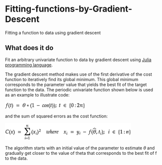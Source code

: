 # Fitting-functions-by-Gradient-Descent
Fitting a function to data using gradient descent
## What does it do
Fit an arbitrary univariate function to data by gradient descent using [Julia programming language](https://julialang.org/).

The gradient descent method makes use of the first derivative of the cost function to iteratively find its global minimum. This global minimum corresponds to the parameter value that yields the best fit of the target function to the data.
The periodic univariate function shown below is used as an example to illustrate code:

![Local functions](https://github.com/jmrmcode/Fitting-functions-by-Gradient-Descent/blob/main/math-202011.png)

and the sum of squared errors as the cost function:

![Local functions](https://github.com/jmrmcode/Fitting-functions-by-Gradient-Descent/blob/main/math-20201111.png)

The algorithm starts with an initial value of the parameter to estimate $\theta$ and gradually get closer to the value of theta that corresponds to the best fit of f to the data.
